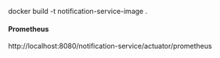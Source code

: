 docker build -t notification-service-image .

#### Prometheus
http://localhost:8080/notification-service/actuator/prometheus